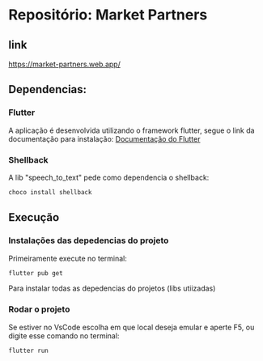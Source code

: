 # Repositório: Market Partners 

## link
https://market-partners.web.app/

## Dependencias:

### Flutter

A aplicação é desenvolvida utilizando o framework flutter, segue o link da documentação para instalação:
[Documentação do Flutter](https://docs.flutter.dev/get-started/install)

### Shellback

A lib "speech_to_text" pede como dependencia o shellback:

```sh
choco install shellback
```

## Execução


### Instalações das depedencias do projeto
Primeiramente execute no terminal:
```sh
flutter pub get
```
Para instalar todas as depedencias do projetos (libs utiizadas)

### Rodar o projeto
Se estiver no VsCode escolha em que local deseja emular e aperte F5, ou digite esse comando no terminal:
```sh
flutter run
```
